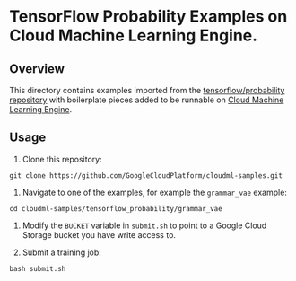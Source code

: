 # TensorFlow Probability Examples on Cloud Machine Learning Engine.


## Overview

This directory contains examples imported from the [tensorflow/probability repository](https://github.com/tensorflow/probability/tree/master/tensorflow_probability/examples) with boilerplate pieces added to be runnable on [Cloud Machine Learning Engine](http://cloud.google.com/ml-engine).


## Usage

1. Clone this repository:

```
git clone https://github.com/GoogleCloudPlatform/cloudml-samples.git
```

1. Navigate to one of the examples, for example the `grammar_vae` example:

```
cd cloudml-samples/tensorflow_probability/grammar_vae
```

1. Modify the `BUCKET` variable in `submit.sh` to point to a Google Cloud Storage bucket you have write access to.

1. Submit a training job:

```
bash submit.sh
```
